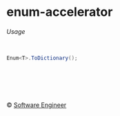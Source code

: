 enum-accelerator
============

###### Usage



```C#

Enum<T>.ToDictionary();

```




&nbsp;
============
&copy; [Software Engineer](http://metlinskyi.com/)
